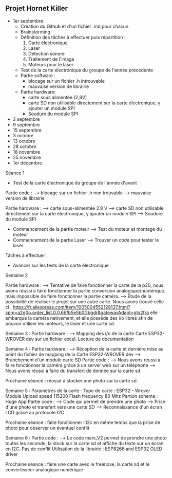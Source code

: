  **Projet Hornet Killer** 
- 
* 1er septembre.
  - Création du Github et d'un fichier .md pour chacun
  - Brainstorming
  - Définition des tâches à effectuer puis répartition :
    1. Carte électronique
    2. Laser
    3. Détection sonore
    4. Traitement de l'image 
    5. Moteurs pour le laser
  - Test de la carte électronique du groupe de l'année précédente
  - Partie software :
    - blocage sur un fichier .h introuvable
    - mauvaise version de librairie
  - Partie hardware:
    - carte sous alimentée (2,8V)
    - carte SD non utilisable directement sur la carte électronique, y ajouter un module SPI
    - Soudure du module SPI
* 2 septembre
* 9 septembre
* 15 septembre
* 3 octobre
* 13 octobre
* 28 octobre
* 18 novembre
* 25 novembre
* 1er décembre













Séance 1 


- Test de la carte électronique du groupe de l'année d'avant

Partie code :
  --> blocage sur un fichier .h non trouvable
  --> mauvaise version de librairie

Partie hardware :
  --> carte sous-alimentée 2.8 V
  --> carte SD non utilisable directement sur la carte électronique, y ajouter un module SPI
  --> Soudure du module SPI
 
 - Commencement de la partie moteur 
  --> Test du moteur et montage du moteur
 - Commencement de la partie Laser
  --> Trouver un code pour tester le laser 
  
Tâches à effectuer :
- Avancer sur les tests de la carte électronique

Semaine 2 

Partie hardware : 
  --> Tentative de faire fonctionner la carte de la p20, nous avons réussi à faire fonctionner la partie conversion analogique/numérique.
  mais impossible de faire fonctionner la partie caméra. 
  --> Etude de la possibilité de réaliser le projet sur une autre carte. Nous avons trouvé celle ci : 
  https://fr.aliexpress.com/item/1005004552128137.html?spm=a2g0o.order_list.0.0.66fb5e5b0Gbgdr&gatewayAdapt=glo2fra
  elle embarque la caméra nativement, et elle possède des i/o libres afin de pouvoir utiliser les moteurs, le laser et une carte sd.
  
Semaine 3 :
Partie hardware : 
--> Mapping des i/o de la carte Carte ESP32-WROVER dev sur un fichier excel. Lecture de documentation

Semaine 4 :
Partie hardware : 
--> Réception de la carte et dernière mise au point du fichier de mapping de la Carte ESP32-WROVER dev
--> Branchement d'un module carte SD 
Partie code :
--> Nous avons réussi à faire fonctionner la caméra grâce à un server web sur un téléphone
--> Nous avons réussi à faire du transfert de donnée sur la carte sd.

Prochaine séance : réussir à stocker une photo sur la carte sd.

Semaine 5 :
Paramètres de la carte :  Type de carte : ESP32 - Wrover Module
                          Upload speed 115200
                          Flash frequency 80 Mhz
                          Partion schema : Huge App
Partie code :
--> Code qui permet de prendre une photo
--> Prise d'une photo et transfert vers une carte SD
--> Reconnaissance d'un écran LCD grâce au protocole I2C

Prochaine séance : faire fonctionner l'i2c en même temps que la prise de photo pour observer un éventuel conflit

Semaine 6 :
Partie code : 
--> Le code main_V2 permet de prendre une photo toutes les seconde, la stock sur la carte sd et affiche du texte sur un écran en I2C. Pas de conflit
Utilisation de la librairie : ESP8266 and ESP32 OLED driver

Prochaine séance : faire une carte avec le freenove, la carte sd et le convertisseur analogique numérique
